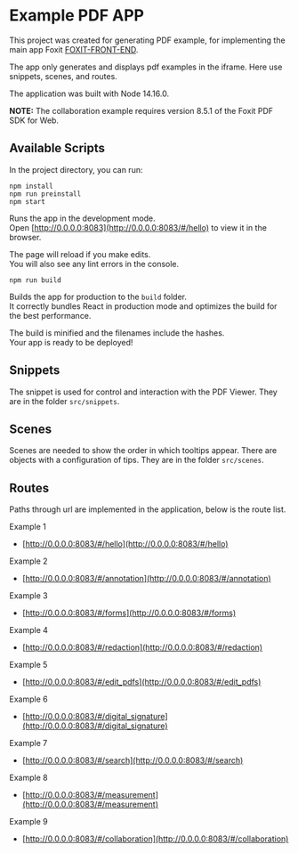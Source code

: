 # Example PDF APP

This project was created for generating PDF example, for implementing the main app Foxit [FOXIT-FRONT-END](https://github.com/foxitsoftware/foxit-pdf-sdk-web-demo-frontend).

The app only generates and displays pdf examples in the iframe. Here use snippets, scenes, and routes.

The application was built with Node 14.16.0.

**NOTE:**
The collaboration example requires version 8.5.1 of the Foxit PDF SDK for Web.

## Available Scripts

In the project directory, you can run:

```
npm install
npm run preinstall
npm start
```

Runs the app in the development mode.\
Open [http://0.0.0.0:8083](http://0.0.0.0:8083/#/hello) to view it in the browser.

The page will reload if you make edits.\
You will also see any lint errors in the console.

```
npm run build
```

Builds the app for production to the `build` folder.\
It correctly bundles React in production mode and optimizes the build for the best performance.

The build is minified and the filenames include the hashes.\
Your app is ready to be deployed!

## Snippets 

The snippet is used for control and interaction with the PDF Viewer. They are in the folder `src/snippets`.

## Scenes 

Scenes are needed to show the order in which tooltips appear. There are objects with a configuration of tips.
They are in the folder `src/scenes`.

## Routes

Paths through url are implemented in the application, below is the route list.

Example 1 
* [http://0.0.0.0:8083/#/hello](http://0.0.0.0:8083/#/hello)

Example 2
* [http://0.0.0.0:8083/#/annotation](http://0.0.0.0:8083/#/annotation)

Example 3
* [http://0.0.0.0:8083/#/forms](http://0.0.0.0:8083/#/forms)

Example 4
* [http://0.0.0.0:8083/#/redaction](http://0.0.0.0:8083/#/redaction)

Example 5
* [http://0.0.0.0:8083/#/edit_pdfs](http://0.0.0.0:8083/#/edit_pdfs)

Example 6
* [http://0.0.0.0:8083/#/digital_signature](http://0.0.0.0:8083/#/digital_signature)

Example 7
* [http://0.0.0.0:8083/#/search](http://0.0.0.0:8083/#/search)

Example 8
* [http://0.0.0.0:8083/#/measurement](http://0.0.0.0:8083/#/measurement)

Example 9
* [http://0.0.0.0:8083/#/collaboration](http://0.0.0.0:8083/#/collaboration)
